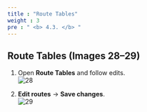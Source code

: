 ```yaml
---
title : "Route Tables"
weight : 3
pre : " <b> 4.3. </b> "
---
```


## Route Tables (Images 28–29)

1) Open **Route Tables** and follow edits.  
![28](/images/erp/28.png)

2) **Edit routes** → **Save changes**.  
![29](/images/erp/29.png)
